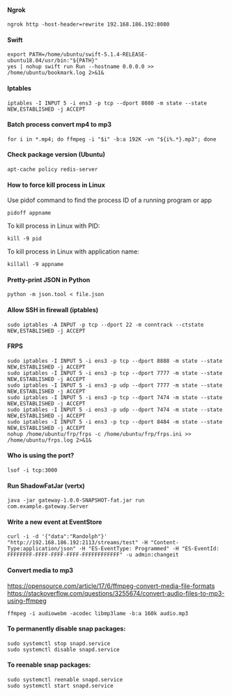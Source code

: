 #### Ngrok
```
ngrok http -host-header=rewrite 192.168.186.192:8080
```

#### Swift
```
export PATH=/home/ubuntu/swift-5.1.4-RELEASE-ubuntu18.04/usr/bin:"${PATH}"
yes | nohup swift run Run --hostname 0.0.0.0 >> /home/ubuntu/bookmark.log 2>&1&
```

#### Iptables
```
iptables -I INPUT 5 -i ens3 -p tcp --dport 8080 -m state --state NEW,ESTABLISHED -j ACCEPT
```

#### Batch process convert mp4 to mp3
```
for i in *.mp4; do ffmpeg -i "$i" -b:a 192K -vn "${i%.*}.mp3"; done
```

#### Check package version (Ubuntu)
```
apt-cache policy redis-server
```

#### How to force kill process in Linux
Use pidof command to find the process ID of a running program or app
```
pidoff appname
```
To kill process in Linux with PID:
```
kill -9 pid
```
To kill process in Linux with application name:
```
killall -9 appname
```

#### Pretty-print JSON in Python
```
python -m json.tool < file.json
```

#### Allow SSH in firewall (iptables)
```
sudo iptables -A INPUT -p tcp --dport 22 -m conntrack --ctstate NEW,ESTABLISHED -j ACCEPT
```

#### FRPS
```
sudo iptables -I INPUT 5 -i ens3 -p tcp --dport 8888 -m state --state NEW,ESTABLISHED -j ACCEPT
sudo iptables -I INPUT 5 -i ens3 -p tcp --dport 7777 -m state --state NEW,ESTABLISHED -j ACCEPT
sudo iptables -I INPUT 5 -i ens3 -p udp --dport 7777 -m state --state NEW,ESTABLISHED -j ACCEPT
sudo iptables -I INPUT 5 -i ens3 -p tcp --dport 7474 -m state --state NEW,ESTABLISHED -j ACCEPT
sudo iptables -I INPUT 5 -i ens3 -p udp --dport 7474 -m state --state NEW,ESTABLISHED -j ACCEPT
sudo iptables -I INPUT 5 -i ens3 -p tcp --dport 8484 -m state --state NEW,ESTABLISHED -j ACCEPT
nohup /home/ubuntu/frp/frps -c /home/ubuntu/frp/frps.ini >> /home/ubuntu/frps.log 2>&1&
```

#### Who is using the port?
```
lsof -i tcp:3000 
```

#### Run ShadowFatJar (vertx)
```
java -jar gateway-1.0.0-SNAPSHOT-fat.jar run com.example.gateway.Server
```

#### Write a new event at EventStore
```
curl -i -d '{"data":"Randolph"}' "http://192.168.186.192:2113/streams/test" -H "Content-Type:application/json" -H "ES-EventType: Programmed" -H "ES-EventId: FFFFFFFF-FFFF-FFFF-FFFF-FFFFFFFFFFFF" -u admin:changeit
```

#### Convert media to mp3
https://opensource.com/article/17/6/ffmpeg-convert-media-file-formats
https://stackoverflow.com/questions/3255674/convert-audio-files-to-mp3-using-ffmpeg
```
ffmpeg -i audiowebm -acodec libmp3lame -b:a 160k audio.mp3
```

#### To permanently disable snap packages:
```
sudo systemctl stop snapd.service
sudo systemctl disable snapd.service
```

#### To reenable snap packages:
```
sudo systemctl reenable snapd.service
sudo systemctl start snapd.service
```